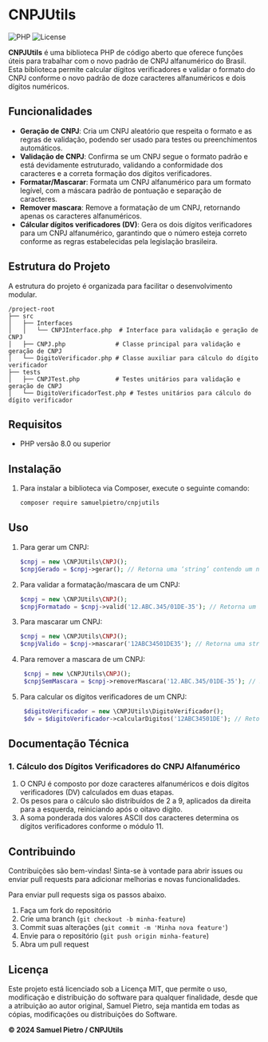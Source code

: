 # CNPJUtils
![PHP](https://img.shields.io/badge/PHP-%3E%3D%208.0-blue)
![License](https://img.shields.io/badge/license-mit-blue)

**CNPJUtils** é uma biblioteca PHP de código aberto que oferece funções úteis para trabalhar com o novo padrão de CNPJ
alfanumérico do Brasil. Esta biblioteca permite calcular dígitos verificadores e validar o formato do CNPJ conforme o
novo padrão de doze caracteres alfanuméricos e dois dígitos numéricos.

## Funcionalidades

- **Geração de CNPJ**: Cria um CNPJ aleatório que respeita o formato e as regras de validação, podendo ser usado para testes ou preenchimentos automáticos.
- **Validação de CNPJ**: Confirma se um CNPJ segue o formato padrão e está devidamente estruturado, validando a conformidade dos caracteres e a correta formação dos dígitos verificadores.
- **Formatar/Mascarar**: Formata um CNPJ alfanumérico para um formato legível, com a máscara padrão de pontuação e separação de caracteres.
- **Remover mascara**: Remove a formatação de um CNPJ, retornando apenas os caracteres alfanuméricos.
- **Cálcular dígitos verificadores (DV)**: Gera os dois dígitos verificadores para um CNPJ alfanumérico, garantindo que o número esteja correto conforme as regras estabelecidas pela legislação brasileira.

## Estrutura do Projeto
A estrutura do projeto é organizada para facilitar o desenvolvimento modular.

```plaintext
/project-root
├── src
│   ├── Interfaces
│   │   └── CNPJInterface.php  # Interface para validação e geração de CNPJ
│   ├── CNPJ.php              # Classe principal para validação e geração de CNPJ
│   └── DigitoVerificador.php # Classe auxiliar para cálculo do dígito verificador
├── tests
│   ├── CNPJTest.php          # Testes unitários para validação e geração de CNPJ
│   └── DigitoVerificadorTest.php # Testes unitários para cálculo do dígito verificador
```

## Requisitos
- PHP versão 8.0 ou superior

## Instalação


1. Para instalar a biblioteca via Composer, execute o seguinte comando:

   ```bash
   composer require samuelpietro/cnpjutils
   ```

## Uso

1. Para gerar um CNPJ:

   ```php
   $cnpj = new \CNPJUtils\CNPJ();
   $cnpjGerado = $cnpj->gerar(); // Retorna uma ‘string’ contendo um número aleatório do CNPJ.
   ```
2. Para validar a formatação/mascara de um CNPJ:

   ```php
   $cnpj = new \CNPJUtils\CNPJ();
   $cnpjFormatado = $cnpj->valid('12.ABC.345/01DE-35'); // Retorna um booleano
   ```
3. Para mascarar um CNPJ:

   ```php
   $cnpj = new \CNPJUtils\CNPJ();
   $cnpjValido = $cnpj->mascarar('12ABC34501DE35'); // Retorna uma string contendo o CNPJ formatado
   ```

4. Para remover a mascara de um CNPJ:

   ```php
    $cnpj = new \CNPJUtils\CNPJ();
    $cnpjSemMascara = $cnpj->removerMascara('12.ABC.345/01DE-35'); // Retorna uma ‘string’ contendo o CNPJ sem a máscara
   ```
   
5. Para calcular os dígitos verificadores de um CNPJ:

   ```php
    $digitoVerificador = new \CNPJUtils\DigitoVerificador();
    $dv = $digitoVerificador->calcularDigitos('12ABC34501DE'); // Retorna uma ‘string’ contendo os dígitos verificadores
    ```


## Documentação Técnica

### 1. Cálculo dos Dígitos Verificadores do CNPJ Alfanumérico
1. O CNPJ é composto por doze caracteres alfanuméricos e dois dígitos verificadores (DV) calculados em duas etapas.
2. Os pesos para o cálculo são distribuídos de 2 a 9, aplicados da direita para a esquerda, reiniciando após o oitavo dígito.
3. A soma ponderada dos valores ASCII dos caracteres determina os dígitos verificadores conforme o módulo 11.


## Contribuindo

Contribuições são bem-vindas! Sinta-se à vontade para abrir issues ou enviar pull requests para adicionar melhorias e novas funcionalidades.

Para enviar pull requests siga os passos abaixo.
1. Faça um fork do repositório
2. Crie uma branch (`git checkout -b minha-feature`)
3. Commit suas alterações (`git commit -m 'Minha nova feature'`)
4. Envie para o repositório (`git push origin minha-feature`)
5. Abra um pull request

## Licença

Este projeto está licenciado sob a Licença MIT, que permite o uso, modificação e distribuição do software para qualquer
finalidade, desde que a atribuição ao autor original, Samuel Pietro, seja mantida em todas as cópias, modificações ou
distribuições do Software.

**© 2024 Samuel Pietro / CNPJUtils**


